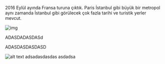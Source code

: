 2016 Eylül ayında Fransa turuna çıktık. Paris İstanbul gibi büyük bir metropol aynı zamanda İstanbul gibi görülecek çok fazla tarihi ve turistik yerler mevcut. 

![img](https://resmim.net/f/1KrW9w.jpg)

ADASDADASDASd

ADASDASDASDASD

   

![alt text](https://resmim.net/f/3ACWlO.jpg)
                   adsadasdasdas      asdadsa
